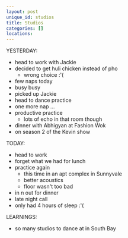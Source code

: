 ```yaml
---
layout: post
unique_id: studios
title: Studios
categories: []
locations: 
---
```


YESTERDAY:
* head to work with Jackie
* decided to get huli chicken instead of pho
  * wrong choice :'(
* few naps today
* busy busy
* picked up Jackie
* head to dance practice
* one more nap ...
* productive practice
  * lots of echo in that room though
* dinner with Abhigyan at Fashion Wok
* on season 2 of the Kevin show

TODAY:
* head to work
* forget what we had for lunch
* practice again
  * this time in an apt complex in Sunnyvale
  * better acoustics
  * floor wasn't too bad
* in n out for dinner
* late night call
* only had 4 hours of sleep :'(

LEARNINGS:
* so many studios to dance at in South Bay
